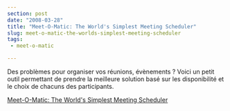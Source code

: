 ```yaml
---
section: post
date: "2008-03-28"
title: "Meet-O-Matic: The World's Simplest Meeting Scheduler"
slug: meet-o-matic-the-worlds-simplest-meeting-scheduler
tags:
 - meet-o-matic

---
```


Des problèmes pour organiser vos réunions, évènements ? Voici un petit outil permettant de prendre la meilleure solution basé sur les disponibilité et le choix de chacuns des participants.

[Meet-O-Matic: The World's Simplest Meeting Scheduler](http://www.meetomatic.com/calendar.php)
